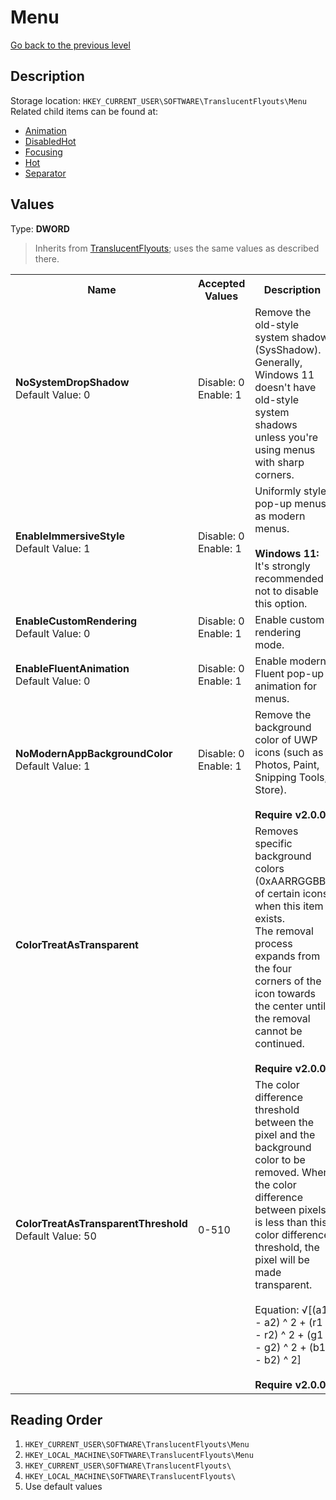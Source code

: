 # Menu
[Go back to the previous level](../CONFIG.md)

## Description
Storage location: `HKEY_CURRENT_USER\SOFTWARE\TranslucentFlyouts\Menu`  
Related child items can be found at:
- [Animation](./Animation/CONFIG.md)  
- [DisabledHot](./DisabledHot/CONFIG.md)    
- [Focusing](./Focusing/CONFIG.md)    
- [Hot](./Hot/CONFIG.md)     
- [Separator](./Separator/CONFIG.md)    

## Values
Type: **DWORD**
> Inherits from [TranslucentFlyouts](../CONFIG.md); uses the same values as described there.

<table>
<tr>
<th>Name</th>
<th>Accepted Values</th>
<th>Description</th>
</tr>

<tr>
<td width="10%">
<dl>
<dt><b>NoSystemDropShadow</b></dt>
<dt>Default Value: 0</dt>
</dl>
</td>
<td width="20%">
<dl>
<dt>Disable: 0</dt>
<dt>Enable: 1</dt>
</dl>
</td>
<td width="30%">
<dt>Remove the old-style system shadow (SysShadow).</dt>
<dt>Generally, Windows 11 doesn't have old-style system shadows unless you're using menus with sharp corners.</dt>
</td>
</tr>

<tr>
<td width="10%">
<dl>
<dt><b>EnableImmersiveStyle</b></dt>
<dt>Default Value: 1</dt>
</dl>
</td>
<td width="20%">
<dl>
<dt>Disable: 0</dt>
<dt>Enable: 1</dt>
</dl>
</td>
<td width="30%">
<dt>Uniformly style pop-up menus as modern menus.</dt>
<br>
<b>Windows 11:</b> It's strongly recommended not to disable this option.
</td>
</tr>

<tr>
<td width="10%">
<dl>
<dt><b>EnableCustomRendering</b></dt>
<dt>Default Value: 0</dt>
</dl>
</td>
<td width="20%">
<dl>
<dt>Disable: 0</dt>
<dt>Enable: 1</dt>
</dl>
</td>
<td width="30%">
<dt>Enable custom rendering mode.</dt>
</td>
</tr>

<tr>
<td width="10%">
<dl>
<dt><b>EnableFluentAnimation</b></dt>
<dt>Default Value: 0</dt>
</dl>
</td>
<td width="20%">
<dl>
<dt>Disable: 0</dt>
<dt>Enable: 1</dt>
</dl>
</td>
<td width="30%">
<dt>Enable modern Fluent pop-up animation for menus.</dt>
</td>
</tr>

<tr>
<td width="10%">
<dl>
<dt><b>NoModernAppBackgroundColor</b></dt>
<dt>Default Value: 1</dt>
</dl>
</td>
<td width="20%">
<dl>
<dt>Disable: 0</dt>
<dt>Enable: 1</dt>
</dl>
</td>
<td width="30%">
<dt>Remove the background color of UWP icons (such as Photos, Paint, Snipping Tools, Store).</dt>
<br>
<b>Require v2.0.0</b>
</td>
</tr>

<tr>
<td width="10%">
<dl>
<dt><b>ColorTreatAsTransparent</b></dt>
<dt></dt>
</dl>
</td>
<td width="20%">
<dl>
<dt></dt>
</dl>
</td>
<td width="30%">
<dt>Removes specific background colors (0xAARRGGBB) of certain icons when this item exists.</dt>
<dt>The removal process expands from the four corners of the icon towards the center until the removal cannot be continued.</dt>
<br>
<b>Require v2.0.0</b>
</td>
</tr>

<tr>
<td width="10%">
<dl>
<dt><b>ColorTreatAsTransparentThreshold</b></dt>
<dt>Default Value: 50</dt>
</dl>
</td>
<td width="20%">
<dl>
<dt>0-510</dt>
</dl>
</td>
<td width="30%">
<dt>The color difference threshold between the pixel and the background color to be removed. When the color difference between pixels is less than this color difference threshold, the pixel will be made transparent.</dt>
<br>
<dt>Equation: √[(a1 - a2) ^ 2 + (r1 - r2) ^ 2 + (g1 - g2) ^ 2 + (b1 - b2) ^ 2]</dt>
<br>
<b>Require v2.0.0</b>
</td>
</tr>

</table>

## Reading Order
1. `HKEY_CURRENT_USER\SOFTWARE\TranslucentFlyouts\Menu` 
2. `HKEY_LOCAL_MACHINE\SOFTWARE\TranslucentFlyouts\Menu`
3. `HKEY_CURRENT_USER\SOFTWARE\TranslucentFlyouts\` 
4. `HKEY_LOCAL_MACHINE\SOFTWARE\TranslucentFlyouts\` 
5. Use default values
